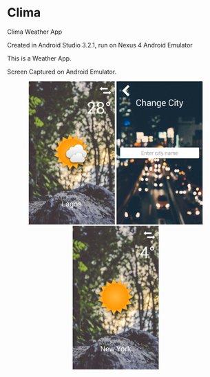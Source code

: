 # Clima
Clima Weather App

Created in Android Studio 3.2.1, run on Nexus 4 Android Emulator

This is a Weather App.

Screen Captured on Android Emulator.

<p align="center">
  <img src="https://github.com/kelvinator07/Clima/blob/master/Screenshot-2018-11-09-112625.png" width="200" /> 
  <img src="https://github.com/kelvinator07/Clima/blob/master/Screenshot-2018-11-09-112545.png" width="200" />
  <img src="https://github.com/kelvinator07/Clima/blob/master/Screenshot-2018-11-09-114600.png" width="200" />
</p>

